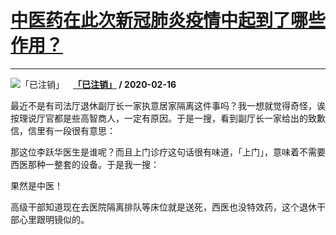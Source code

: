 # [中医药在此次新冠肺炎疫情中起到了哪些作用？](https://www.zhihu.com/answer/1019343024)

--------------------------------------------------------------------

![「已注销」](https://pic1.zhimg.com/da8e974dc.jpg?source=1940ef5c "「已注销」")&emsp;**[「已注销」](https://www.zhihu.com/people/ding-jun-yi-42) / 2020-02-16**

最近不是有司法厅退休副厅长一家执意居家隔离这件事吗？我一想就觉得奇怪，诶按理说厅官都是些高智商人，一定有原因。于是一搜，看到副厅长一家给出的致歉信，信里有一段很有意思：

那这位李跃华医生是谁呢？而且上门诊疗这句话很有味道，「上门」，意味着不需要西医那种一整套的设备。于是我一搜：

果然是中医！


高级干部知道现在去医院隔离排队等床位就是送死，西医也没特效药，这个退休干部心里跟明镜似的。

